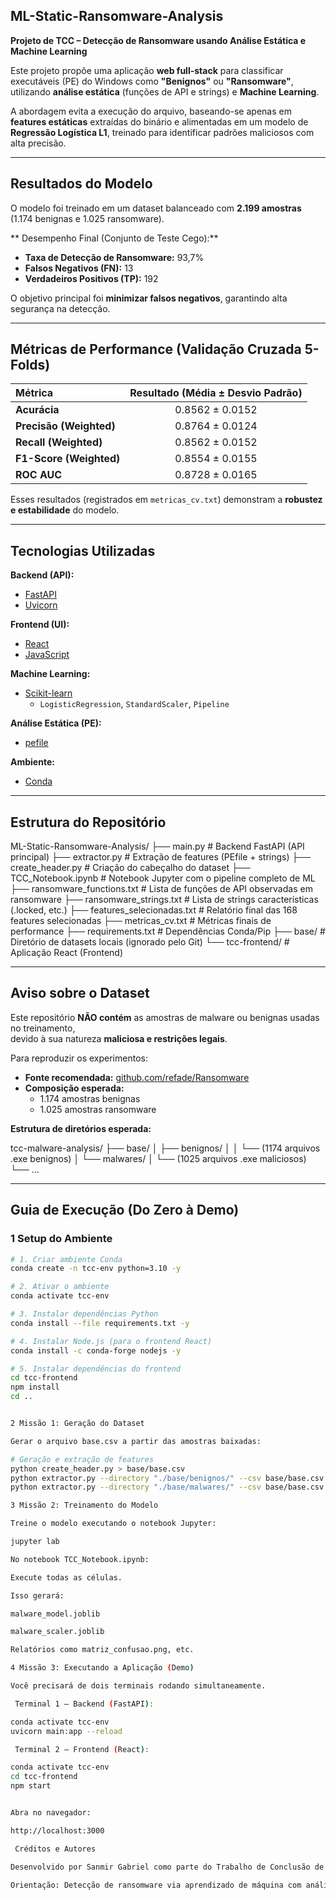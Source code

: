 ## ML-Static-Ransomware-Analysis

**Projeto de TCC – Detecção de Ransomware usando Análise Estática e Machine Learning**

Este projeto propõe uma aplicação **web full-stack** para classificar executáveis (PE) do Windows como **"Benignos"** ou **"Ransomware"**, utilizando **análise estática** (funções de API e strings) e **Machine Learning**.

A abordagem evita a execução do arquivo, baseando-se apenas em **features estáticas** extraídas do binário e alimentadas em um modelo de **Regressão Logística L1**, treinado para identificar padrões maliciosos com alta precisão.

---

## Resultados do Modelo

O modelo foi treinado em um dataset balanceado com **2.199 amostras**  
(1.174 benignas e 1.025 ransomware).

** Desempenho Final (Conjunto de Teste Cego):**
- **Taxa de Detecção de Ransomware:** 93,7%
- **Falsos Negativos (FN):** 13  
- **Verdadeiros Positivos (TP):** 192  

O objetivo principal foi **minimizar falsos negativos**, garantindo alta segurança na detecção.

---

##  Métricas de Performance (Validação Cruzada 5-Folds)

| Métrica | Resultado (Média ± Desvio Padrão) |
|:--------|:----------------------------------:|
| **Acurácia** | 0.8562 ± 0.0152 |
| **Precisão (Weighted)** | 0.8764 ± 0.0124 |
| **Recall (Weighted)** | 0.8562 ± 0.0152 |
| **F1-Score (Weighted)** | 0.8554 ± 0.0155 |
| **ROC AUC** | 0.8728 ± 0.0165 |

Esses resultados (registrados em `metricas_cv.txt`) demonstram a **robustez e estabilidade** do modelo.

---

##  Tecnologias Utilizadas

**Backend (API):**
- [FastAPI](https://fastapi.tiangolo.com/)
- [Uvicorn](https://www.uvicorn.org/)

**Frontend (UI):**
- [React](https://react.dev/)
- [JavaScript](https://developer.mozilla.org/pt-BR/docs/Web/JavaScript)

**Machine Learning:**
- [Scikit-learn](https://scikit-learn.org/)
  - `LogisticRegression`, `StandardScaler`, `Pipeline`

**Análise Estática (PE):**
- [pefile](https://pypi.org/project/pefile/)

**Ambiente:**
- [Conda](https://docs.conda.io/en/latest/)

---

##  Estrutura do Repositório
ML-Static-Ransomware-Analysis/
├── main.py # Backend FastAPI (API principal)
├── extractor.py # Extração de features (PEfile + strings)
├── create_header.py # Criação do cabeçalho do dataset
├── TCC_Notebook.ipynb # Notebook Jupyter com o pipeline completo de ML
├── ransomware_functions.txt # Lista de funções de API observadas em ransomware
├── ransomware_strings.txt # Lista de strings características (.locked, etc.)
├── features_selecionadas.txt # Relatório final das 168 features selecionadas
├── metricas_cv.txt # Métricas finais de performance
├── requirements.txt # Dependências Conda/Pip
├── base/ # Diretório de datasets locais (ignorado pelo Git)
└── tcc-frontend/ # Aplicação React (Frontend)


---

##  Aviso sobre o Dataset

Este repositório **NÃO contém** as amostras de malware ou benignas usadas no treinamento,  
devido à sua natureza **maliciosa e restrições legais**.

Para reproduzir os experimentos:

- **Fonte recomendada:** [github.com/refade/Ransomware](https://github.com/refade/Ransomware)  
- **Composição esperada:**
  - 1.174 amostras benignas  
  - 1.025 amostras ransomware

**Estrutura de diretórios esperada:**

tcc-malware-analysis/
├── base/
│ ├── benignos/
│ │ └── (1174 arquivos .exe benignos)
│ └── malwares/
│ └── (1025 arquivos .exe maliciosos)
└── ...


---

##  Guia de Execução (Do Zero à Demo)

### 1️ Setup do Ambiente

```bash
# 1. Criar ambiente Conda
conda create -n tcc-env python=3.10 -y

# 2. Ativar o ambiente
conda activate tcc-env

# 3. Instalar dependências Python
conda install --file requirements.txt -y

# 4. Instalar Node.js (para o frontend React)
conda install -c conda-forge nodejs -y

# 5. Instalar dependências do frontend
cd tcc-frontend
npm install
cd ..


2️ Missão 1: Geração do Dataset

Gerar o arquivo base.csv a partir das amostras baixadas:

# Geração e extração de features
python create_header.py > base/base.csv
python extractor.py --directory "./base/benignos/" --csv base/base.csv --fileclass 0
python extractor.py --directory "./base/malwares/" --csv base/base.csv --fileclass 1

3️ Missão 2: Treinamento do Modelo

Treine o modelo executando o notebook Jupyter:

jupyter lab

No notebook TCC_Notebook.ipynb:

Execute todas as células.

Isso gerará:

malware_model.joblib

malware_scaler.joblib

Relatórios como matriz_confusao.png, etc.

4️ Missão 3: Executando a Aplicação (Demo)

Você precisará de dois terminais rodando simultaneamente.

 Terminal 1 – Backend (FastAPI):

conda activate tcc-env
uvicorn main:app --reload

 Terminal 2 – Frontend (React):

conda activate tcc-env
cd tcc-frontend
npm start


Abra no navegador:

http://localhost:3000

 Créditos e Autores

Desenvolvido por Sanmir Gabriel como parte do Trabalho de Conclusão de Curso (TCC) em Ciência da Computação.

Orientação: Detecção de ransomware via aprendizado de máquina com análise estática de binários.

